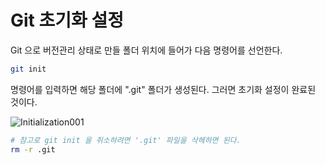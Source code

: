 # Git 초기화 설정

Git 으로 버전관리 상태로 만들 폴더 위치에 들어가 다음 명령어를 선언한다. 

```bash
git init
```

명령어를 입력하면 해당 폴더에 ".git" 폴더가 생성된다. 그러면 초기화 설정이 완료된 것이다. 

![Initialization001](https://github.com/fulofwrk/fulofwrk.gitbook.io/.gitbook/assets/git/initialization/initialization.001.png)

```bash
# 참고로 git init 을 취소하려면 '.git' 파일을 삭헤하면 된다.
rm -r .git
```


